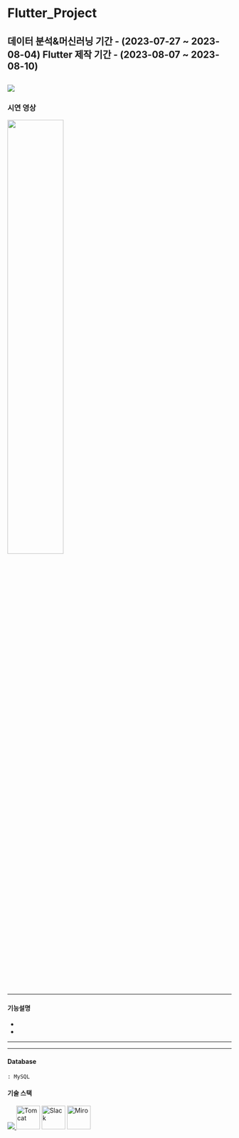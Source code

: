 # Flutter_Project
데이터 분석&머신러닝 기간 - (2023-07-27 ~ 2023-08-04)
Flutter 제작 기간 - (2023-08-07 ~ 2023-08-10)
------
<a href="https://drive.google.com/file/d/1i_EwZK_guMXqEGIbpjYdCpT7aWjCqr54/view?usp=sharing" title="PDF로 이동" rel="nofollow"><img src="https://github.com/xdragonball6/EveryThing/raw/main/2조 AI&Flutter 프로젝트.png" style="max-width: 50%;"></a>
----
### 시연 영상
<a href="https://drive.google.com/file/d/168ulijuzTolUT4khIx8XCR6t2id9CSEK/view?usp=sharing" title="영상으로 이동" rel="nofollow"><img src="https://github.com/xdragonball6/EveryThing/raw/main/Flutter project image.png" width="50%" height="50%"></a>

---

#### 기능설명

-
-
---
---
#### Database    
    : MySQL    

#### 기술 스택
<p align="left">
  <a href="https://skillicons.dev">
    <img src="https://skillicons.dev/icons?i=git,github,eclipse,vscode,firebase,mysql,java,flutter,dart,figma" />
  </a>
    <img src="https://cdn.icon-icons.com/icons2/2415/PNG/512/tomcat_original_wordmark_logo_icon_146324.png" height="53" title="Tomcat">
    <img src="https://cdn.icon-icons.com/icons2/2699/PNG/512/slack_tile_logo_icon_168820.png" height="53" title="Slack">
    <img src="https://cdn.icon-icons.com/icons2/3913/PNG/512/miro_logo_icon_248450.png" height="53" title="Miro">
</p>

